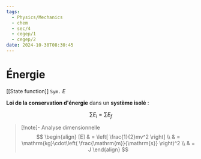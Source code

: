 ```yaml
---
tags:
  - Physics/Mechanics
  - chem
  - sec/4
  - cegep/1
  - cegep/2
date: 2024-10-30T08:30:45
---
```


# Énergie

[[State function]]
`Sym.` $E$

**Loi de la conservation d'énergie** dans un **système isolé** :

$$
\sum E_i = \sum E_f
$$

> [!note]- Analyse dimensionnelle
> $$
> \begin{align}
> [E] & = \left[ \frac{1}{2}mv^2 \right] \\
>  & = \mathrm{kg}\cdot\left( \frac{\mathrm{m}}{\mathrm{s}} \right)^2 \\
>  & = J
> \end{align}
> $$
